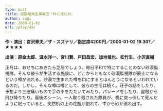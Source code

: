 ```yaml
---
type: post
title: 遊園地再生事業団『砂に沈む月』
author: sugi
date: 2000-01-02
url: /play/48/
---
```

**作・演出：宮沢章夫／ザ・スズナリ／指定席4200円／2000-01-02 19:30?／★★★★**

**出演：原金太郎、温水洋一、宮川賢、戸田昌宏、加地竜也、松竹生、小沢直樹**

正月は、おせちにあきたら芝居でしょう。毎日平和で特にすることのない砂漠監視隊。そんな彼らが生活する施設に、どこからともなく砂漠監視隊が廃止になるという噂が流れる。砂漠で生まれた噂を口にするとほんとうになるといわれているのだ。しかし、そんな噂は噂として、彼らの生活は続く。荘子の話をしたり、予想より三倍痛いもので手の甲をたたいてみたり、パレードをしたり、屋根から飛び降りたり。最後のシーン。一人取り残された隊員が、机に突っ伏して死んだように眠っていると、突然机の上の花瓶が割れて、中から砂が流れ出す。

